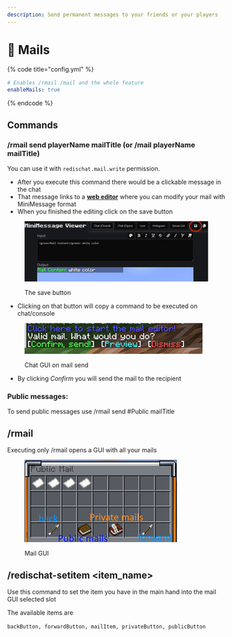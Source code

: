 ```yaml
---
description: Send permanent messages to your friends or your players
---
```


# 📧 Mails

{% code title="config.yml" %}
```yaml
# Enables /rmail /mail and the whole feature
enableMails: true
```
{% endcode %}

## Commands

### /rmail send playerName mailTitle (or /mail playerName mailTitle)

You can use it with `redischat.mail.write` permission.&#x20;

* After you execute this command there would be a clickable message in the chat
* That message links to a [**web editor**](https://webui.advntr.dev/) where you can modify your mail with MiniMessage format
* When you finished the editing click on the save button

<figure><img src="../.gitbook/assets/image (1) (1) (1) (1).png" alt=""><figcaption><p>The save button</p></figcaption></figure>

* Clicking on that button will copy a command to be executed on chat/console

<figure><img src="../.gitbook/assets/image (2) (1) (1).png" alt=""><figcaption><p>Chat GUI on mail send</p></figcaption></figure>

* By clicking _Confirm_ you will send the mail to the recipient

### Public messages:

To send public messages use /rmail send #Public mailTitle

## /rmail

Executing only /rmail opens a GUI with all your mails

<figure><img src="../.gitbook/assets/bbMSOUt - Imgur.png" alt=""><figcaption><p>Mail GUI</p></figcaption></figure>

## /redischat-setitem \<item\_name>

Use this command to set the item you have in the main hand into the mail GUI selected slot

The available items are&#x20;

`backButton, forwardButton, mailItem, privateButton, publicButton`


